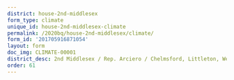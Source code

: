 ```yaml
---
district: house-2nd-middlesex
form_type: climate
unique_id: house-2nd-middlesex-climate
permalink: /2020bq/house-2nd-middlesex/climate/
form_id: '201705916871054'
layout: form
doc_img: CLIMATE-00001
district_desc: 2nd Middlesex / Rep. Arciero / Chelmsford, Littleton, Westford
order: 61
---
```


